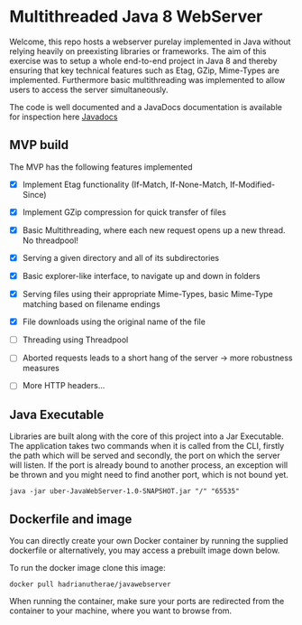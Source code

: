 # Multithreaded Java 8 WebServer

Welcome, this repo hosts a webserver purelay implemented in Java without relying heavily on preexisting libraries or frameworks. The aim of this exercise was to setup a whole end-to-end project in Java 8 and thereby ensuring that key technical features such as Etag, GZip, Mime-Types are implemented. Furthermore basic multithreading was implemented to allow users to access the server simultaneously.

The code is well documented and a JavaDocs documentation is available for inspection here
[Javadocs](https://hadrianutherae.github.io/Multithreaded-Java-WebServer/)   


## MVP build
The MVP has the following features implemented
- [x] Implement Etag functionality (If-Match, If-None-Match, If-Modified-Since)
- [x] Implement GZip compression for quick transfer of files
- [x] Basic Multithreading, where each new request opens up a new thread. No threadpool!
- [x] Serving a given directory and all of its subdirectories
- [x] Basic explorer-like interface, to navigate up and down in folders
- [x] Serving files using their appropriate Mime-Types, basic Mime-Type matching based on filename endings
- [x] File downloads using the original name of the file
- [ ] Threading using Threadpool
- [ ] Aborted requests leads to a short hang of the server -> more robustness measures
- [ ] More HTTP headers...



## Java Executable
Libraries are built along with the core of this project into a Jar Executable. The application takes two commands when it is called from the CLI, firstly the path which will be served and secondly, the port on which the server will listen. If the port is already bound to another process, an exception will be thrown and you might need to find another port, which is not bound yet.

```
java -jar uber-JavaWebServer-1.0-SNAPSHOT.jar "/" "65535"
```
## Dockerfile and image

You can directly create your own Docker container by running the supplied dockerfile or alternatively, you may access a prebuilt image down below.

To run the docker image clone this image:
```
docker pull hadrianutherae/javawebserver
```
When running the container, make sure your ports are redirected from the container to your machine, where you want to browse from.
